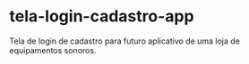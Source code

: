 # tela-login-cadastro-app
 Tela de login de cadastro para futuro aplicativo de uma loja de equipamentos sonoros.
